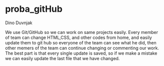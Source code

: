 proba_gitHub
============

Dino Duvnjak

We use Git/GitHub so we can work on same projects easily. Every member of team can change HTML,CSS,
and other codes from home, and easily update them to git hub so everyone of the team can see what he did,
then other memers of the team can continue changing or commenting our work.
The best part is that every single update is saved, so if we make a mistake we can easily update the last file
that we have changed. 
